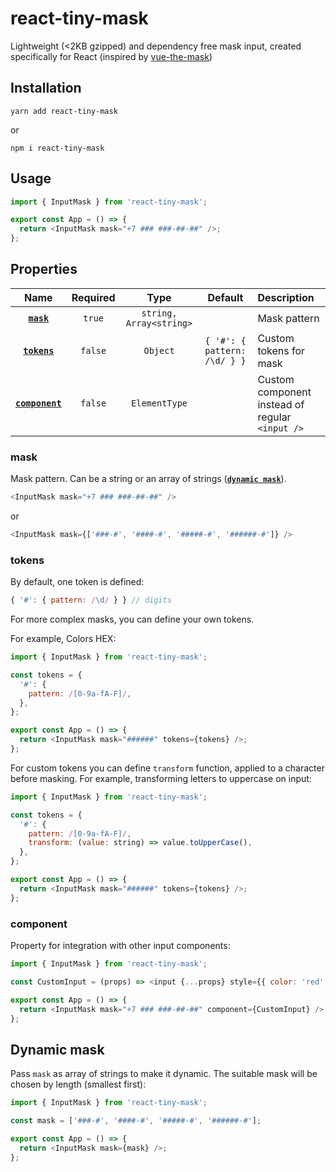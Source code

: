 # react-tiny-mask

Lightweight (<2KB gzipped) and dependency free mask input, created specifically for React (inspired by <a href="https://github.com/vuejs-tips/vue-the-mask" target="_blank">vue-the-mask</a>)

## Installation

```
yarn add react-tiny-mask
```

or

```
npm i react-tiny-mask
```

## Usage

```javascript
import { InputMask } from 'react-tiny-mask';

export const App = () => {
  return <InputMask mask="+7 ### ###-##-##" />;
};
```

## Properties

|             Name              | Required |          Type           |           Default            | Description                                     |
| :---------------------------: | :------: | :---------------------: | :--------------------------: | :---------------------------------------------- |
|      **[`mask`](#mask)**      |  `true`  | `string, Array<string>` |                              | Mask pattern                                    |
|    **[`tokens`](#tokens)**    | `false`  |        `Object`         | `{ '#': { pattern: /\d/ } }` | Custom tokens for mask                          |
| **[`component`](#component)** | `false`  |      `ElementType`      |                              | Custom component instead of regular `<input />` |

### mask

Mask pattern. Can be a string or an array of strings (**[`dynamic mask`](#dynamic-mask)**).

```javascript
<InputMask mask="+7 ### ###-##-##" />
```

or

```javascript
<InputMask mask={['###-#', '####-#', '#####-#', '######-#']} />
```

### tokens

By default, one token is defined:

```javascript
{ '#': { pattern: /\d/ } } // digits
```

For more complex masks, you can define your own tokens.

For example, Colors HEX:

```javascript
import { InputMask } from 'react-tiny-mask';

const tokens = {
  '#': {
    pattern: /[0-9a-fA-F]/,
  },
};

export const App = () => {
  return <InputMask mask="######" tokens={tokens} />;
};
```

For custom tokens you can define `transform` function, applied to a character before masking. For example, transforming letters to uppercase on input:

```javascript
import { InputMask } from 'react-tiny-mask';

const tokens = {
  '#': {
    pattern: /[0-9a-fA-F]/,
    transform: (value: string) => value.toUpperCase(),
  },
};

export const App = () => {
  return <InputMask mask="######" tokens={tokens} />;
};
```

### component

Property for integration with other input components:

```javascript
import { InputMask } from 'react-tiny-mask';

const CustomInput = (props) => <input {...props} style={{ color: 'red' }} />;

export const App = () => {
  return <InputMask mask="+7 ### ###-##-##" component={CustomInput} />;
};
```

## Dynamic mask

Pass `mask` as array of strings to make it dynamic. The suitable mask will be chosen by length (smallest first):

```javascript
import { InputMask } from 'react-tiny-mask';

const mask = ['###-#', '####-#', '#####-#', '######-#'];

export const App = () => {
  return <InputMask mask={mask} />;
};
```
